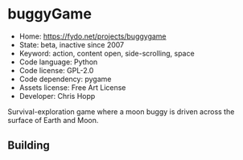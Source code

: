 # buggyGame

- Home: https://fydo.net/projects/buggygame
- State: beta, inactive since 2007
- Keyword: action, content open, side-scrolling, space
- Code language: Python
- Code license: GPL-2.0
- Code dependency: pygame
- Assets license: Free Art License
- Developer: Chris Hopp

Survival-exploration game where a moon buggy is driven across the surface of Earth and Moon.

## Building
